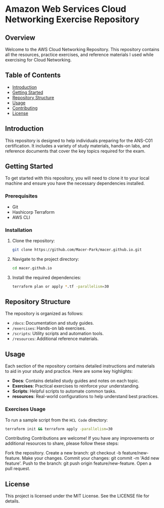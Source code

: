 # Amazon Web Services Cloud Networking Exercise Repository

## Overview
Welcome to the AWS Cloud Networking Repository. This repository contains all the resources, practice exercises, and reference materials I used while exercising for Cloud Networking.

## Table of Contents
- [Introduction](#introduction)
- [Getting Started](#getting-started)
- [Repository Structure](#repository-structure)
- [Usage](#usage)
- [Contributing](#contributing)
- [License](#license)

## Introduction
This repository is designed to help individuals preparing for the ANS-C01 certification. It includes a variety of study materials, hands-on labs, and reference documents that cover the key topics required for the exam.

## Getting Started
To get started with this repository, you will need to clone it to your local machine and ensure you have the necessary dependencies installed.

### Prerequisites
- Git
- Hashicorp Terraform
- AWS CLI

### Installation
1. Clone the repository:
    ```bash
    git clone https://github.com/Macer-Park/macer.github.io.git
    ```
2. Navigate to the project directory:
    ```bash
    cd macer.github.io
    ```
3. Install the required dependencies:
    ```bash
    terraform plan or apply *.tf -parallelism=30
    ```

## Repository Structure
The repository is organized as follows:
- `/docs`: Documentation and study guides.
- `/exercises`: Hands-on lab exercises.
- `/scripts`: Utility scripts and automation tools.
- `/resources`: Additional reference materials.

## Usage
Each section of the repository contains detailed instructions and materials to aid in your study and practice. Here are some key highlights:
- **Docs**: Contains detailed study guides and notes on each topic.
- **Exercises**: Practical exercises to reinforce your understanding.
- **Scripts**: Helpful scripts to automate common tasks.
- **resources**: Real-world configurations to help understand best practices.

### Exercises Usage
To run a sample script from the `HCL Code` directory:
```bash
terraform init && terraform apply -parallelism=30
```

Contributing
Contributions are welcome! If you have any improvements or additional resources to share, please follow these steps:

Fork the repository.
Create a new branch: git checkout -b feature/new-feature.
Make your changes.
Commit your changes: git commit -m 'Add new feature'.
Push to the branch: git push origin feature/new-feature.
Open a pull request.

## License
This project is licensed under the MIT License. See the LICENSE file for details.

